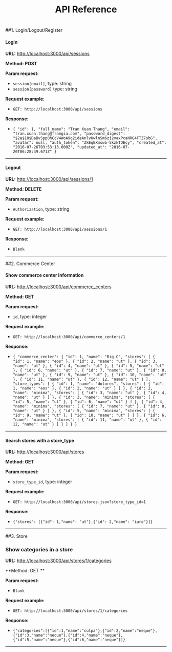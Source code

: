 <center><h1><b>API Reference</b><h1></center>

##1. Login/Logout/Register
#### Login
**URL:** <http://localhost:3000/api/sessions>

**Method: POST**

**Param request:**

  * `session[email]`, type: string
  * `session[password]` type: string

**Request example:**

  * `GET: http://localhost:3000/api/sessions`

**Response:**

  * `{ "id": 1, "full_name": "Tran Xuan Thang", "email": "tran.xuan.thang@framgia.com", "password_digest": "$2a$10$DaBvSpp0hCcV4WoA9g2ideAnlvHwlnSm6zj2vaxPcaNRG4FTZ7sbG", "avatar": null, "auth_token": "ZkEqEXmswb-5kzkTDEcy", "created_at": "2016-07-26T03:53:13.000Z", "updated_at": "2016-07-26T06:28:49.671Z" }`

--------------
#### Logout
**URL:** <http://localhost:3000/api/sessions/1>

**Method: DELETE**

**Param request:**

  * `Authorization`, type: string <In Headers of request>

**Request example:**

  * `GET: http://localhost:3000/api/sessions/1`

**Response:**

  * `Blank`

--------------
##2. Commerce Center
#### Show commerce center information
**URL:** <http://localhost:3000/api/commerce_centers>

**Method: GET**

**Param request:**

  * `id`, type: integer

**Request example:**

  * `GET: http://localhost:3000/api/commerce_centers/1`

**Response:**

  * `{ "commerce_center": { "id": 1, "name": "Big C", "stores": [ { "id": 1, "name": "eos" }, { "id": 2, "name": "ut" }, { "id": 3, "name": "ut" }, { "id": 4, "name": "ut" }, { "id": 5, "name": "ut" }, { "id": 6, "name": "ut" }, { "id": 7, "name": "ut" }, { "id": 8, "name": "ut" }, { "id": 9, "name": "ut" }, { "id": 10, "name": "ut" }, { "id": 11, "name": "ut" }, { "id": 12, "name": "ut" } ], "store_types": [ { "id": 1, "name": "dolores", "stores": [ { "id": 1, "name": "eos" }, { "id": 2, "name": "ut" } ] }, { "id": 2, "name": "minima", "stores": [ { "id": 3, "name": "ut" }, { "id": 4, "name": "ut" } ] }, { "id": 3, "name": "minima", "stores": [ { "id": 5, "name": "ut" }, { "id": 6, "name": "ut" } ] }, { "id": 4, "name": "minima", "stores": [ { "id": 7, "name": "ut" }, { "id": 8, "name": "ut" } ] }, { "id": 5, "name": "minima", "stores": [ { "id": 9, "name": "ut" }, { "id": 10, "name": "ut" } ] }, { "id": 6, "name": "minima", "stores": [ { "id": 11, "name": "ut" }, { "id": 12, "name": "ut" } ] } ] } }`

--------------
#### Search stores with a store_type

**URL:** <http://localhost:3000/api/stores>

**Method: GET**

**Param request:**

  * `store_type_id`, type: integer

**Request example:**

  * `GET: http://localhost:3000/api/stores.json?store_type_id=1`

**Response:**

  * `{"stores": [{"id": 1,"name": "ut"},{"id": 2,"name": "iure"}]}`

--------------
##3. Store

### Show categories in a store

**URL:** <http://localhost:3000/api/stores/1/categories>

**Method: GET **

**Param request:**

  * `Blank`

**Request example:**

  * `GET: http://localhost:3000/api/stores/1/categories`

**Response:**

  * `{"categories":[{"id":1,"name":"culpa"},{"id":2,"name":"neque"},{"id":3,"name":"neque"},{"id":4,"name":"neque"},{"id":5,"name":"neque"},{"id":6,"name":"neque"}]}`

--------------
